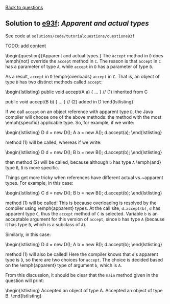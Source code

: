[Back to questions](../README.md)

## Solution to [e93f](../questions/e93f): *Apparent and actual types*

See code at `solutions/code/tutorialquestions/questione93f`

TODO: add content

\begin{question}{Apparent and actual types.}
The `accept` method in `D` does \emph{not} override the `accept` method in `C`.
The reason is that `accept` in `C` has a parameter of type `A`, while `accept`
in `D` has a parameter of type `B`.

As a result, `accept` in `D` \emph{overloads} `accept` in `C`.
  That is, an object of type `D` has two distinct methods called `accept`:

\begin{lstlisting}
public void accept(A a) { ... } // (1) inherited from C

public void accept(B b) { ... } // (2) added in D
\end{lstlisting}

If we call `accept` on an object reference with apparent type `D`, the Java compiler will choose one of the
above methods: the method with the most \emph{specific} applicable type.  So, for example, if we write:

\begin{lstlisting}
D d = new D();
A a = new A();
d.accept(a);
\end{lstlisting}

method (1) will be called, whereas if we write:

\begin{lstlisting}
D d = new D();
B b = new B();
d.accept(b);
\end{lstlisting}

then method (2) will be called, because although `b` has type `A` \emph{and} type `B`, `B` is more specific.

Things get more tricky when references have different actual vs.~apparent types.  For example, in this case:

\begin{lstlisting}
C d = new D();
B b = new B();
d.accept(b);
\end{lstlisting}

method (1) will be called!  This is because overloading is resolved by the compiler using \emph{apparent} types.
At the call site, `d.accept(b)`, `d` has apparent type `C`, thus the `accept` method
of `C` is selected.  Variable `b` is an acceptable argument for this version of `accept`, since `b` has
type `A` (because it has type `B`, which is a subclass of `A`).

Similarly, in this case:

\begin{lstlisting}
D d = new D();
A b = new B();
d.accept(b);
\end{lstlisting}

method (1) will also be called!  Here the compiler knows that `d`'s apparent type is `D`, so there are two choices for
`accept`.  The choice is decided based on the \emph{apparent} type of argument `b`, which is `A`.

From this discussion, it should be clear that the `main` method given in the question will print:

\begin{lstlisting}
Accepted an object of type A.
Accepted an object of type B.
\end{lstlisting}

